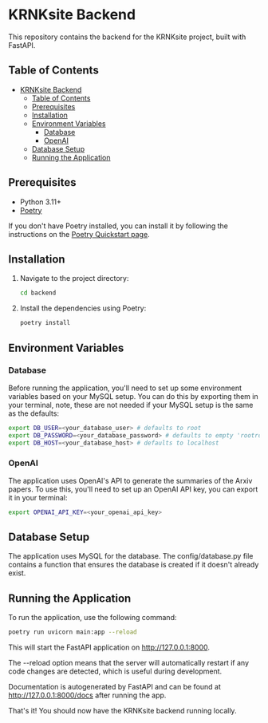 # KRNKsite Backend

This repository contains the backend for the KRNKsite project, built with FastAPI.

## Table of Contents

-   [KRNKsite Backend](#krnksite-backend)
    -   [Table of Contents](#table-of-contents)
    -   [Prerequisites](#prerequisites)
    -   [Installation](#installation)
    -   [Environment Variables](#environment-variables)
        -   [Database](#database)
        -   [OpenAI](#openai)
    -   [Database Setup](#database-setup)
    -   [Running the Application](#running-the-application)

## Prerequisites

-   Python 3.11+
-   [Poetry](https://python-poetry.org/)

If you don't have Poetry installed, you can install it by following the instructions on the [Poetry Quickstart page](https://python-poetry.org/docs/).

## Installation

1. Navigate to the project directory:

    ```bash
    cd backend
    ```

1. Install the dependencies using Poetry:

    ```bash
    poetry install
    ```

## Environment Variables

### Database

Before running the application, you'll need to set up some environment variables based on your MySQL setup. You can do this by exporting them in your terminal, note, these are not needed if your MySQL setup is the same as the defaults:

```bash
export DB_USER=<your_database_user> # defaults to root
export DB_PASSWORD=<your_database_password> # defaults to empty 'rootroot'
export DB_HOST=<your_database_host> # defaults to localhost
```

### OpenAI

The application uses OpenAI's API to generate the summaries of the Arxiv papers. To use this, you'll need to set up an OpenAI API key, you can export it in your terminal:

```bash
export OPENAI_API_KEY=<your_openai_api_key>
```

## Database Setup

The application uses MySQL for the database. The config/database.py file contains a function that ensures the database is created if it doesn't already exist.

## Running the Application

To run the application, use the following command:

```bash
poetry run uvicorn main:app --reload
```

This will start the FastAPI application on http://127.0.0.1:8000.

The --reload option means that the server will automatically restart if any code changes are detected, which is useful during development.

Documentation is autogenerated by FastAPI and can be found at http://127.0.0.1:8000/docs after running the app.

That's it! You should now have the KRNKsite backend running locally.

